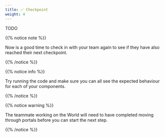 ```yaml
---
title: ✅ Checkpoint
weight: 4
---
```


TODO

{{% notice note %}}

Now is a good time to check in with your team again to see if they have also reached their next checkpoint.

{{% /notice %}}

{{% notice info %}}

Try running the code and make sure you can all see the expected behaviour for each of your components.

{{% /notice %}}

{{% notice warning %}}

The teammate working on the World will need to have completed moving through portals before you can start the next step.

{{% /notice %}}
